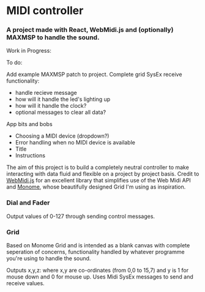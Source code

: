 # MIDI controller
### A project made with React, WebMidi.js and (optionally) MAXMSP to handle the sound. 

Work in Progress:

To do:

Add example MAXMSP patch to project.
Complete grid SysEx receive functionality:
- handle recieve message
- how will it handle the led's lighting up
- how will it handle the clock?
- optional messages to clear all data?

App bits and bobs
- Choosing a MIDI device (dropdown?)
- Error handling when no MIDI device is available
- Title
- Instructions


The aim of this project is to build a completely neutral controller to make interacting with data fluid and flexible on a project by project basis. Credit to <a href="https://github.com/cotejp/webmidi">WebMidi.js</a> for an excellent library that simplifies use of the Web Midi API and <a href="https://monome.org/">Monome</a>, whose beautifully designed Grid I'm using as inspiration.

### Dial and Fader

Output values of 0-127 through sending control messages.

### Grid

Based on Monome Grid and is intended as a blank canvas with complete seperation of concerns, functionality handled by whatever programme you're using to handle the sound. 

Outputs x,y,z: where x,y are co-ordinates (from 0,0 to 15,7) and y is 1 for mouse down and 0 for mouse up.
Uses Midi SysEx messages to send and receive values.


